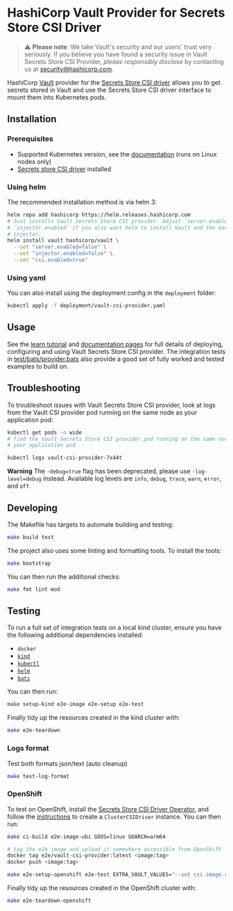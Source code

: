 # HashiCorp Vault Provider for Secrets Store CSI Driver

> :warning: **Please note**: We take Vault's security and our users' trust very
seriously. If you believe you have found a security issue in Vault Secrets Store
CSI Provider, _please responsibly disclose_ by contacting us at
[security@hashicorp.com](mailto:security@hashicorp.com).

HashiCorp [Vault](https://vaultproject.io) provider for the [Secrets Store CSI driver](https://github.com/kubernetes-sigs/secrets-store-csi-driver) allows you to get secrets stored in
Vault and use the Secrets Store CSI driver interface to mount them into Kubernetes pods.

## Installation

### Prerequisites

* Supported Kubernetes version, see the [documentation](https://developer.hashicorp.com/vault/docs/platform/k8s/csi#supported-kubernetes-versions) (runs on Linux nodes only)
* [Secrets store CSI driver](https://secrets-store-csi-driver.sigs.k8s.io/getting-started/installation.html) installed

### Using helm

The recommended installation method is via helm 3:

```bash
helm repo add hashicorp https://helm.releases.hashicorp.com
# Just installs Vault Secrets Store CSI provider. Adjust `server.enabled` and
# `injector.enabled` if you also want helm to install Vault and the Vault Agent
# injector.
helm install vault hashicorp/vault \
  --set "server.enabled=false" \
  --set "injector.enabled=false" \
  --set "csi.enabled=true"
```

### Using yaml

You can also install using the deployment config in the `deployment` folder:

```bash
kubectl apply -f deployment/vault-csi-provider.yaml
```

## Usage

See the [learn tutorial](https://learn.hashicorp.com/tutorials/vault/kubernetes-secret-store-driver)
and [documentation pages](https://www.vaultproject.io/docs/platform/k8s/csi) for
full details of deploying, configuring and using Vault Secrets Store CSI provider.
The integration tests in [test/bats/provider.bats](./test/bats/provider.bats) also
provide a good set of fully worked and tested examples to build on.

## Troubleshooting

To troubleshoot issues with Vault Secrets Store CSI provider, look at logs from
the Vault CSI provider pod running on the same node as your application pod:

  ```bash
  kubectl get pods -o wide
  # find the Vault Secrets Store CSI provider pod running on the same node as
  # your application pod

  kubectl logs vault-csi-provider-7x44t
  ```

**Warning**
The `-debug=true` flag has been deprecated, please use `-log-level=debug` instead.
Available log levels are `info`, `debug`, `trace`, `warn`, `error`, and `off`.

## Developing

The Makefile has targets to automate building and testing:

```bash
make build test
```

The project also uses some linting and formatting tools. To install the tools:

```bash
make bootstrap
```

You can then run the additional checks:

```bash
make fmt lint mod
```

## Testing

To run a full set of integration tests on a local kind cluster, ensure you have
the following additional dependencies installed:

* `docker`
* [`kind`](https://github.com/kubernetes-sigs/kind)
* [`kubectl`](https://kubernetes.io/docs/tasks/tools/)
* [`helm`](https://helm.sh/docs/intro/install/)
* [`bats`](https://bats-core.readthedocs.io/en/stable/installation.html)

You can then run:

```bash
make setup-kind e2e-image e2e-setup e2e-test 
```

Finally tidy up the resources created in the kind cluster with:

```bash
make e2e-teardown
```

### Logs format 

Test both formats json/text (auto cleanup)

```bash
make test-log-format
```

### OpenShift

To test on OpenShift, install the [Secrets Store CSI Driver
Operator][csi-operator-github], and follow the
[instructions][install-csi-operator] to create a `ClusterCSIDriver` instance.
You can then run:

```bash
make ci-build e2e-image-ubi GOOS=linux GOARCH=arm64

# tag the e2e image and upload it somewhere accessible from OpenShift
docker tag e2e/vault-csi-provider:latest <image:tag>
docker push <image:tag>

make e2e-setup-openshift e2e-test EXTRA_VAULT_VALUES="--set csi.image.repository=<image>,csi.image.tag=<tag>,csi.daemonSet.securityContext.container.privileged=true"
```

Finally tidy up the resources created in the OpenShift cluster with:

```bash
make e2e-teardown-openshift
```

[csi-operator-github]: https://github.com/openshift/secrets-store-csi-driver-operator
[install-csi-operator]: https://docs.redhat.com/en/documentation/openshift_container_platform/4.19/html/storage/using-container-storage-interface-csi#persistent-storage-csi-secrets-store-driver-install_persistent-storage-csi-secrets-store
